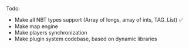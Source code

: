 Todo:

- Make all NBT types support (Array of longs, array of ints, TAG_List) ✅
- Make map engine
- Make players synchronization
- Make plugin system codebase, based on dynamic libraries